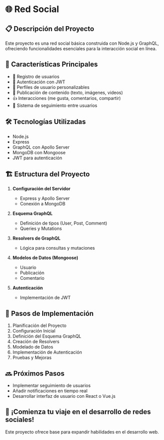 # 🌐 Red Social

## 📋 Descripción del Proyecto
Este proyecto es una red social básica construida con Node.js y GraphQL, ofreciendo funcionalidades esenciales para la interacción social en línea.

## 🚀 Características Principales
- 👤 Registro de usuarios
- 🔐 Autenticación con JWT
- 📝 Perfiles de usuario personalizables
- 📢 Publicación de contenido (texto, imágenes, videos)
- 👍 Interacciones (me gusta, comentarios, compartir)
- 🤝 Sistema de seguimiento entre usuarios

## 🛠️ Tecnologías Utilizadas
- Node.js
- Express
- GraphQL con Apollo Server
- MongoDB con Mongoose
- JWT para autenticación

## 🏗️ Estructura del Proyecto
1. **Configuración del Servidor**
    - Express y Apollo Server
    - Conexión a MongoDB

2. **Esquema GraphQL**
    - Definición de tipos (User, Post, Comment)
    - Queries y Mutations

3. **Resolvers de GraphQL**
    - Lógica para consultas y mutaciones

4. **Modelos de Datos (Mongoose)**
    - Usuario
    - Publicación
    - Comentario

5. **Autenticación**
    - Implementación de JWT

## 🔧 Pasos de Implementación
1. Planificación del Proyecto
2. Configuración Inicial
3. Definición del Esquema GraphQL
4. Creación de Resolvers
5. Modelado de Datos
6. Implementación de Autenticación
7. Pruebas y Mejoras

## 🔜 Próximos Pasos
- Implementar seguimiento de usuarios
- Añadir notificaciones en tiempo real
- Desarrollar interfaz de usuario con React o Vue.js

## 🌟 ¡Comienza tu viaje en el desarrollo de redes sociales!
Este proyecto ofrece base para expandir habilidades en el desarrollo web.
